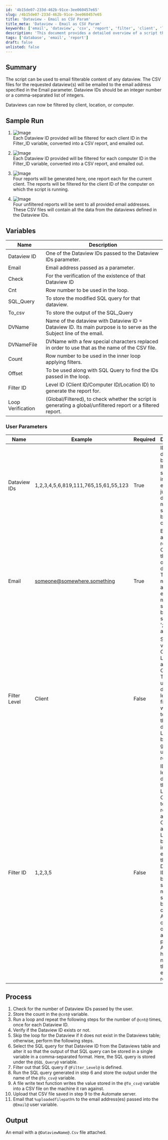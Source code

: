 ```yaml
---
id: '4b15de07-233d-462b-91ce-3ee060457e65'
slug: /4b15de07-233d-462b-91ce-3ee060457e65
title: 'Dataview - Email as CSV Param'
title_meta: 'Dataview - Email as CSV Param'
keywords: ['email', 'dataview', 'csv', 'report', 'filter', 'client', 'location', 'computer']
description: 'This document provides a detailed overview of a script that emails filterable content from specified dataviews. Users can input multiple dataview IDs and receive the corresponding CSV reports via email, with the ability to filter by client, location, or computer.'
tags: ['database', 'email', 'report']
draft: false
unlisted: false
---
```


## Summary

The script can be used to email filterable content of any dataview. The CSV files for the requested dataview(s) will be emailed to the email address specified in the Email parameter. Dataview IDs should be an integer number or a comma-separated list of integers.

Dataviews can now be filtered by client, location, or computer.

## Sample Run

1. ![Image](../../../static/img/docs/4b15de07-233d-462b-91ce-3ee060457e65/image_1.png)  
   Each Dataview ID provided will be filtered for each client ID in the Filter_ID variable, converted into a CSV report, and emailed out.  

2. ![Image](../../../static/img/docs/4b15de07-233d-462b-91ce-3ee060457e65/image_2.png)  
   Each Dataview ID provided will be filtered for each computer ID in the Filter_ID variable, converted into a CSV report, and emailed out.  

3. ![Image](../../../static/img/docs/4b15de07-233d-462b-91ce-3ee060457e65/image_3.png)  
   Four reports will be generated here, one report each for the current client. The reports will be filtered for the client ID of the computer on which the script is running.

4. ![Image](../../../static/img/docs/4b15de07-233d-462b-91ce-3ee060457e65/image_4.png)  
   Four unfiltered reports will be sent to all provided email addresses. These CSV files will contain all the data from the dataviews defined in the Dataview IDs.

## Variables

| Name              | Description                                                                                                         |
| ----------------- | ------------------------------------------------------------------------------------------------------------------- |
| Dataview ID       | One of the Dataview IDs passed to the Dataview IDs parameter.                                                       |
| Email             | Email address passed as a parameter.                                                                                |
| Check             | For the verification of the existence of that Dataview ID                                                           |
| Cnt               | Row number to be used in the loop.                                                                                  |
| SQL_Query         | To store the modified SQL query for that dataview.                                                                  |
| To_csv            | To store the output of the SQL_Query                                                                                |
| DVName            | Name of the dataview with Dataview ID = Dataview ID. Its main purpose is to serve as the Subject line of the email. |
| DVNameFile        | DVName with a few special characters replaced in order to use that as the name of the CSV file.                     |
| Count             | Row number to be used in the inner loop applying filters.                                                           |
| Offset            | To be used along with SQL Query to find the IDs passed in the loop.                                                 |
| Filter ID         | Level ID (Client ID/Computer ID/Location ID) to generate the report for.                                            |
| Loop Verification | (Global/Filtered), to check whether the script is generating a global/unfiltered report or a filtered report.       |

### User Parameters

| Name         | Example                                                           | Required | Description                                                                                                                                                                                                                                                                                                                                                                     |
| ------------ | ----------------------------------------------------------------- | -------- | ------------------------------------------------------------------------------------------------------------------------------------------------------------------------------------------------------------------------------------------------------------------------------------------------------------------------------------------------------------------------------- |
| Dataview IDs | 1,2,3,4,5,6,819,111,765,15,61,55,123                              | True     | IDs of the dataview to be emailed. It can be a single integer for emailing just one dataview or multiple IDs separated by a comma.                                                                                                                                                                                                                                              |
| Email        | [someone@somewhere.something](mailto:someone@somewhere.something) | True     | Email address to receive the CSV file or the content of the dataview. To input multiple addresses, each email must be separated by a semicolon ';' without any space.                                                                                                                                                                                                           |
| Filter Level | Client                                                            | False    | Supported values are Client, Location, and Computer. This can be used to define the level of filter you would like to apply to the dataviews. Leaving it blank will generate an unfiltered report.                                                                                                                                                                              |
| Filter ID    | 1,2,3,5                                                           | False    | ID of the level defined in the Filter Level. e.g., Client ID(s), to filter the report against if Client is set as Filter Level. It can be a single integer for emailing all the Dataview IDs filtered by that single ID or multiple IDs separated by a comma. Any special characters or spaces are prohibited. A space here will not yield the expected result. |

## Process

1. Check for the number of Dataview IDs passed by the user.
2. Store the count in the `@cnt@` variable.
3. Run a loop and repeat the following steps for the number of `@cnt@` times, once for each Dataview ID.
4. Verify if the Dataview ID exists or not.
5. Skip the loop for the Dataview if it does not exist in the Dataviews table; otherwise, perform the following steps.
6. Select the SQL query for that Dataview ID from the Dataviews table and alter it so that the output of that SQL query can be stored in a single variable in a comma-separated format. Here, the SQL query is stored under the `@SQL_Query@` variable.
7. Filter out that SQL query if `@Filter_Level@` is defined.
8. Run the SQL query generated in step 6 and store the output under the name of the `@To_csv@` variable.
9. A file write text function writes the value stored in the `@To_csv@` variable into a CSV file on the machine it ran against.
10. Upload that CSV file saved in step 9 to the Automate server.
11. Email that `%uploadedfilepath%` to the email address(es) passed into the `@Email@` user variable.

## Output

An email with a `@DataviewName@.Csv` file attached.


